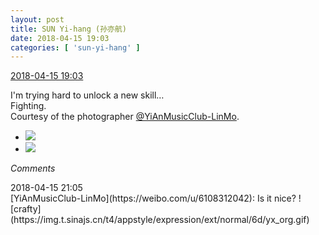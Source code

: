 ```yaml
---
layout: post
title: SUN Yi-hang (孙亦航)
date: 2018-04-15 19:03
categories: [ 'sun-yi-hang' ]
---
```


<div class="weibo-info">
  <a href="https://weibo.com/2565158051/GcecccsLE">2018-04-15 19:03</a>
</div>

I'm trying hard to unlock a new skill…  
Fighting.  
Courtesy of the photographer [@YiAnMusicClub-LinMo](https://weibo.com/u/6108312042).

<!-- more -->

<ul class="weibo-pic-list-1">
  <li class="weibo-pic">
    <a href="//wx2.sinaimg.cn/mw690/98e534a3gy1fqdjonyu24j21dc0wwqq3.jpg"><img src="//wx2.sinaimg.cn/thumb150/98e534a3gy1fqdjonyu24j21dc0wwqq3.jpg"/></a>
  </li>
  <li class="weibo-pic">
    <a href="//wx2.sinaimg.cn/mw690/98e534a3gy1fqdjoh8ytbj21dc0wwqv5.jpg"><img src="//wx2.sinaimg.cn/thumb150/98e534a3gy1fqdjoh8ytbj21dc0wwqv5.jpg"/></a>
  </li>
</ul>

*Comments*

<div class="weibo-info">2018-04-15 21:05</div>
[YiAnMusicClub-LinMo](https://weibo.com/u/6108312042): Is it nice? ![crafty](https://img.t.sinajs.cn/t4/appstyle/expression/ext/normal/6d/yx_org.gif)
